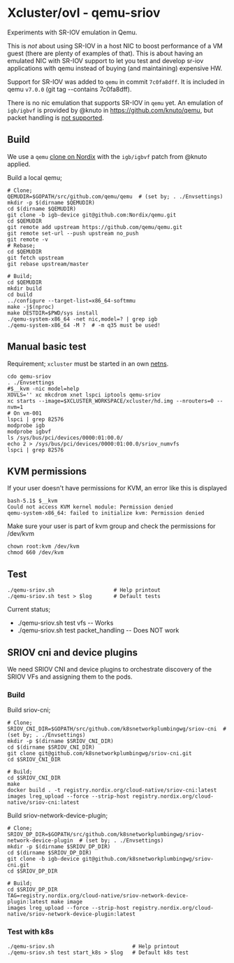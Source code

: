 # Xcluster/ovl - qemu-sriov

Experiments with SR-IOV emulation in Qemu.

This is *not* about using SR-IOV in a host NIC to boost performance of
a VM guest (there are plenty of examples of that). This is about
having an emulated NIC with SR-IOV support to let you test and develop
sr-iov applications with qemu instead of buying (and maintaining)
expensive HW.

Support for SR-IOV was added to `qemu` in commit `7c0fa8dff`. It is
included in qemu `v7.0.0` (git tag --contains 7c0fa8dff).

There is no nic emulation that supports SR-IOV in `qemu` yet. An
emulation of `igb/igbvf` is provided by @knuto in https://github.com/knuto/qemu,
but packet handling is [not supported](https://github.com/knuto/qemu/issues/5).


## Build

We use a `qemu` [clone on Nordix](https://github.com/Nordix/qemu) with
the `igb/igbvf` patch from @knuto applied.


Build a local qemu;
```
# Clone;
QEMUDIR=$GOPATH/src/github.com/qemu/qemu  # (set by; . ./Envsettings)
mkdir -p $(dirname $QEMUDIR)
cd $(dirname $QEMUDIR)
git clone -b igb-device git@github.com:Nordix/qemu.git
cd $QEMUDIR
git remote add upstream https://github.com/qemu/qemu.git
git remote set-url --push upstream no_push
git remote -v
# Rebase;
cd $QEMUDIR
git fetch upstream
git rebase upstream/master

# Build;
cd $QEMUDIR
mkdir build
cd build
../configure --target-list=x86_64-softmmu
make -j$(nproc)
make DESTDIR=$PWD/sys install
./qemu-system-x86_64 -net nic,model=? | grep igb
./qemu-system-x86_64 -M ?  # -m q35 must be used!
```

## Manual basic test

Requirement; `xcluster` must be started in an own [netns](
https://github.com/Nordix/xcluster/blob/master/doc/netns.md).

```
cdo qemu-sriov
. ./Envsettings
#$__kvm -nic model=help
XOVLS='' xc mkcdrom xnet lspci iptools qemu-sriov
xc starts --image=$XCLUSTER_WORKSPACE/xcluster/hd.img --nrouters=0 --nvm=1
# On vm-001
lspci | grep 82576
modprobe igb
modprobe igbvf
ls /sys/bus/pci/devices/0000:01:00.0/
echo 2 > /sys/bus/pci/devices/0000:01:00.0/sriov_numvfs
lspci | grep 82576
```

## KVM permissions
If your user doesn't have permissions for KVM, an error like this is displayed
```
bash-5.1$ $__kvm
Could not access KVM kernel module: Permission denied
qemu-system-x86_64: failed to initialize kvm: Permission denied
```

Make sure your user is part of kvm group and check the permissions for /dev/kvm
```
chown root:kvm /dev/kvm
chmod 660 /dev/kvm
```
## Test

```
./qemu-sriov.sh                   # Help printout
./qemu-sriov.sh test > $log       # Default tests
```

Current status;
* ./qemu-sriov.sh test vfs -- Works
* ./qemu-sriov.sh test packet_handling -- Does NOT work

## SRIOV cni and device plugins
We need SRIOV CNI and device plugins to orchestrate discovery of
the SRIOV VFs and assigning them to the pods.

### Build

Build sriov-cni;
```
# Clone;
SRIOV_CNI_DIR=$GOPATH/src/github.com/k8snetworkplumbingwg/sriov-cni  # (set by; . ./Envsettings)
mkdir -p $(dirname $SRIOV_CNI_DIR)
cd $(dirname $SRIOV_CNI_DIR)
git clone git@github.com/k8snetworkplumbingwg/sriov-cni.git
cd $SRIOV_CNI_DIR

# Build;
cd $SRIOV_CNI_DIR
make
docker build . -t registry.nordix.org/cloud-native/sriov-cni:latest
images lreg_upload --force --strip-host registry.nordix.org/cloud-native/sriov-cni:latest
```

Build sriov-network-device-plugin;
```
# Clone;
SRIOV_DP_DIR=$GOPATH/src/github.com/k8snetworkplumbingwg/sriov-network-device-plugin  # (set by; . ./Envsettings)
mkdir -p $(dirname $SRIOV_DP_DIR)
cd $(dirname $SRIOV_DP_DIR)
git clone -b igb-device git@github.com/k8snetworkplumbingwg/sriov-cni.git
cd $SRIOV_DP_DIR

# Build;
cd $SRIOV_DP_DIR
TAG=registry.nordix.org/cloud-native/sriov-network-device-plugin:latest make image
images lreg_upload --force --strip-host registry.nordix.org/cloud-native/sriov-network-device-plugin:latest
```

### Test with k8s
```
./qemu-sriov.sh                         # Help printout
./qemu-sriov.sh test start_k8s > $log   # Default k8s test
```
